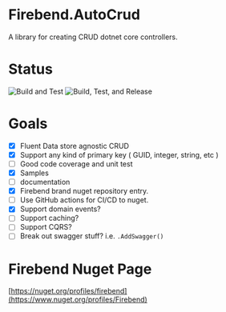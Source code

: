 # Firebend.AutoCrud
A library for creating CRUD dotnet core controllers. 

# Status
![Build and Test](https://github.com/firebend/auto-crud/workflows/Build%20and%20Test/badge.svg)
![Build, Test, and Release](https://github.com/firebend/auto-crud/workflows/Build,%20Test,%20and%20Release/badge.svg)

# Goals
- [x] Fluent Data store agnostic CRUD
- [x] Support any kind of primary key ( GUID, integer, string, etc )
- [ ] Good code coverage and unit test
- [x] Samples
- [ ] documentation
- [x] Firebend brand nuget repository entry. 
- [ ] Use GitHub actions for CI/CD to nuget.
- [x] Support domain events? 
- [ ] Support caching? 
- [ ] Support CQRS?
- [ ] Break out swagger stuff? i.e. `.AddSwagger()`

# Firebend Nuget Page
[https://nuget.org/profiles/firebend](https://www.nuget.org/profiles/Firebend)
